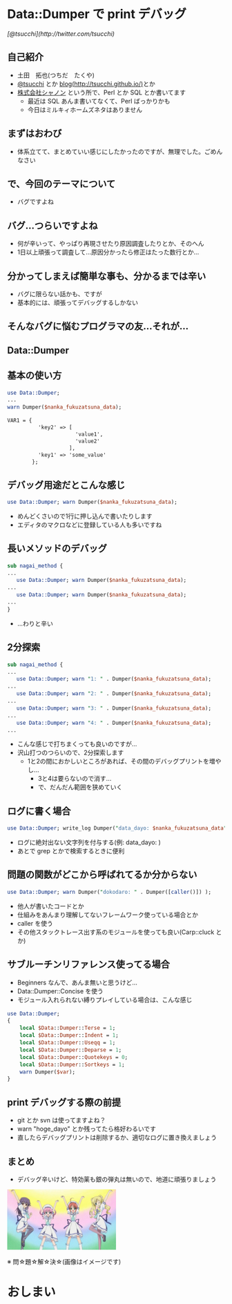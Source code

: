 Data::Dumper で print デバッグ
==========

<address>[@tsucchi](http://twitter.com/tsucchi)</address>


自己紹介
---
+ 土田　拓也(つちだ　たくや)
+ [@tsucchi](http://twitter.com/tsucchi) とか [blog(http://tsucchi.github.io/)](http://tsucchi.github.io/)とか
+ [株式会社シャノン](http://www.shanon.co.jp/) という所で、Perl とか SQL とか書いてます
    + 最近は SQL あんま書いてなくて、Perl ばっかりかも
    + 今日はミルキィホームズネタはありません

まずはおわび
---
+ 体系立てて、まとめていい感じにしたかったのですが、無理でした。ごめんなさい


で、今回のテーマについて
---
+ バグですよね

バグ...つらいですよね
---
+ 何が辛いって、やっぱり再現させたり原因調査したりとか、そのへん
+ 1日以上頑張って調査して...原因分かったら修正はたった数行とか...

分かってしまえば簡単な事も、分かるまでは辛い
---
+ バグに限らない話かも、ですが
+ 基本的には、頑張ってデバッグするしかない

そんなバグに悩むプログラマの友...それが...
---

Data::Dumper
---

基本の使い方
---
```perl
use Data::Dumper;
...
warn Dumper($nanka_fukuzatsuna_data);
```

```
VAR1 = {
          'key2' => [
                      'value1',
                      'value2'
                    ],
          'key1' => 'some_value'
        };
```

デバッグ用途だとこんな感じ
---
```perl
use Data::Dumper; warn Dumper($nanka_fukuzatsuna_data);
```

+ めんどくさいので1行に押し込んで書いたりします
+ エディタのマクロなどに登録している人も多いですね

長いメソッドのデバッグ
---
```perl
sub nagai_method {
...
   use Data::Dumper; warn Dumper($nanka_fukuzatsuna_data);
...
   use Data::Dumper; warn Dumper($nanka_fukuzatsuna_data);
...
}
```
+ ...わりと辛い

2分探索
---
```perl
sub nagai_method {
...
   use Data::Dumper; warn "1: " . Dumper($nanka_fukuzatsuna_data);
...
   use Data::Dumper; warn "2: " . Dumper($nanka_fukuzatsuna_data);
...
   use Data::Dumper; warn "3: " . Dumper($nanka_fukuzatsuna_data);
...
   use Data::Dumper; warn "4: " . Dumper($nanka_fukuzatsuna_data);
...

```

+ こんな感じで打ちまくっても良いのですが...
+ 沢山打つのつらいので、2分探索します
  + 1と2の間におかしいところがあれば、その間のデバッグプリントを増やし...
    + 3と4は要らないので消す...
	+ で、だんだん範囲を狭めていく

ログに書く場合
---
```perl
use Data::Dumper; write_log Dumper("data_dayo: $nanka_fukuzatsuna_data");
```

+ ログに絶対出ない文字列を付与する(例: data_dayo: )
+ あとで grep とかで検索するときに便利

問題の関数がどこから呼ばれてるか分からない
---
```perl
use Data::Dumper; warn Dumper("dokodaro: " . Dumper([caller()]) );
```
+ 他人が書いたコードとか
+ 仕組みをあんまり理解してないフレームワーク使っている場合とか
+ caller を使う
+ その他スタックトレース出す系のモジュールを使っても良い(Carp::cluck とか)

サブルーチンリファレンス使ってる場合
---
+ Beginners なんで、あんま無いと思うけど...
+ Data::Dumper::Concise を使う
+ モジュール入れられない縛りプレイしている場合は、こんな感じ

```perl
use Data::Dumper;
{
    local $Data::Dumper::Terse = 1;
    local $Data::Dumper::Indent = 1;
    local $Data::Dumper::Useqq = 1;
    local $Data::Dumper::Deparse = 1;
    local $Data::Dumper::Quotekeys = 0;
    local $Data::Dumper::Sortkeys = 1;
    warn Dumper($var);
}
```


print デバッグする際の前提
---
+ git とか svn は使ってますよね？
+ warn "hoge_dayo" とか残ってたら格好わるいです
+ 直したらデバッグプリントは削除するか、適切なログに置き換えましょう


まとめ
---
+ デバッグ辛いけど、特効薬も銀の弾丸は無いので、地道に頑張りましょう

<img src="./mondaikaiketsu.jpg" width="50%" height="50%">

※ 問☆題☆解☆決☆(画像はイメージです)


おしまい
===

